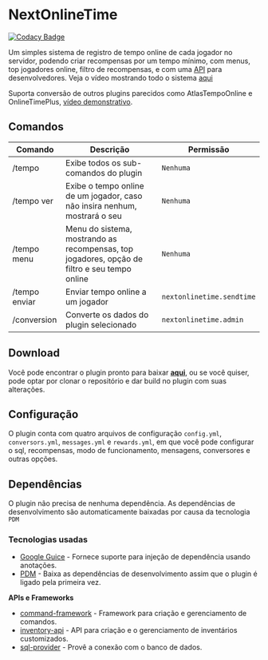 # NextOnlineTime

[![Codacy Badge](https://api.codacy.com/project/badge/Grade/352b53ae062b44e580e6e9fb0646a8cf)](https://app.codacy.com/gh/NextPlugins/NextOnlineTime?utm_source=github.com&utm_medium=referral&utm_content=NextPlugins/NextOnlineTime&utm_campaign=Badge_Grade)

Um simples sistema de registro de tempo online de cada jogador no servidor, podendo criar recompensas por um tempo mínimo, com menus, top jogadores online,
filtro de recompensas, e com uma [API](https://github.com/NextPlugins/NextOnlineTime/blob/dev/src/main/java/com/nextplugins/onlinetime/api/NextOnlineTimeAPI.java) para desenvolvedores.
Veja o vídeo mostrando todo o sistema [aqui](https://www.youtube.com/watch?v=jMhaaaxmgME) 

Suporta conversão de outros plugins parecidos como AtlasTempoOnline e OnlineTimePlus, [vídeo demonstrativo](https://www.youtube.com/watch?v=8naKKD7pa8E).

## Comandos
|Comando               |Descrição           |Permissão             |
|----------------------|--------------------|----------------------|
|/tempo                |Exibe todos os sub-comandos do plugin|`Nenhuma`|
|/tempo ver            |Exibe o tempo online de um jogador, caso não insira nenhum, mostrará o seu|`Nenhuma`|
|/tempo menu           |Menu do sistema, mostrando as recompensas, top jogadores, opção de filtro e seu tempo online|`Nenhuma`
|/tempo enviar         |Enviar tempo online a um jogador|`nextonlinetime.sendtime`|
|/conversion           |Converte os dados do plugin selecionado|`nextonlinetime.admin`|

## Download

Você pode encontrar o plugin pronto para baixar [**aqui**](https://github.com/NextPlugins/NextOnlineTime/releases), ou se você quiser, pode optar por clonar o repositório e dar
build no plugin com suas alterações.

## Configuração
O plugin conta com quatro arquivos de configuração `config.yml`, `conversors.yml`, `messages.yml` e `rewards.yml`, em que você pode configurar o sql, recompensas, modo de funcionamento,
mensagens, conversores e outras opções.

## Dependências
O plugin não precisa de nenhuma dependência. As dependências de desenvolvimento são automaticamente baixadas por causa da tecnologia `PDM`

### Tecnologias usadas
-   [Google Guice](https://github.com/google/guice) - Fornece suporte para injeção de dependência usando anotações.
-   [PDM](https://github.com/knightzmc/pdm) - Baixa as dependências de desenvolvimento assim que o plugin é ligado pela primeira vez.

**APIs e Frameworks**

-   [command-framework](https://github.com/SaiintBrisson/command-framework) - Framework para criação e gerenciamento de comandos.
-   [inventory-api](https://github.com/HenryFabio/inventory-api) - API para criação e o gerenciamento de inventários customizados.
-   [sql-provider](https://github.com/henryfabio/sql-provider) - Provê a conexão com o banco de dados.
